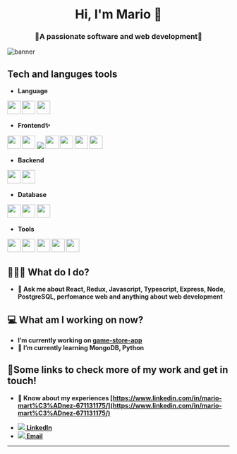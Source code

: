 <h1 align='center'> Hi, I'm Mario 👋 </h1>
<h3 align="center">🚀A passionate software and web development🚀</h3>

![banner](https://user-images.githubusercontent.com/77025067/123890397-c1e11f00-d91c-11eb-9a8a-1a6364079932.gif)

## Tech and languges tools
- <b>Language<b> <br />

<code><a href="https://www.javascript.com/" target="_blank"><img height="30" src="https://img.shields.io/badge/JavaScript-F7DF1E?style=for-the-badge&logo=javascript&logoColor=black"></a></code>
<code><a href="https://www.typescriptlang.org/" target="_blank"><img height="30" src="https://img.shields.io/badge/TypeScript-007ACC?style=for-the-badge&logo=typescript&logoColor=white"></a></code>
<code><a href="https://www.python.org/" target="_blank"><img height="30" src="https://img.shields.io/badge/Python-14354C?style=for-the-badge&logo=python&logoColor=white"></a></code>

- Frontend✨ <br />

<code><a href="https://img.shields.io/badge/React-20232A?style=for-the-badge&logo=react&logoColor=61DAFB" target="_blank"><img height="30" src="https://img.shields.io/badge/React-20232A?style=for-the-badge&logo=react&logoColor=61DAFB"></a></code>
<code><a href="https://es.redux.js.org/" target="_blank"><img height="30" src="https://img.shields.io/badge/Redux-593D88?style=for-the-badge&logo=redux&logoColor=white"></a></code>
<code><a href="https://html5.org/" target="_blank"><img  src="https://img.shields.io/badge/HTML5-E34F26?style=for-the-badge&logo=html5&logoColor=white"></a></code>
<code><a href="https:https://tailwindcss.com/" target="_blank"><img height="30" src="https://img.shields.io/badge/CSS3-1572B6?style=for-the-badge&logo=css3&logoColor=white"></a></code>
<code><a href="https://sass-lang.com/" target="_blank"><img height="30" src="https://img.shields.io/badge/Sass-CC6699?style=for-the-badge&logo=sass&logoColor=white"></a></code>
<code><a href="https://getbootstrap.com/docs/5.0/getting-started/introduction/" target="_blank"><img height="30" src="https://img.shields.io/badge/Bootstrap-563D7C?style=for-the-badge&logo=bootstrap&logoColor=white"></a></code>
<code><a href="https://styled-components.com/" target="_blank"><img height="30" src="https://img.shields.io/badge/styled--components-DB7093?style=for-the-badge&logo=styled-components&logoColor=white"></a></code>



- Backend <br />

<code><a href="https://nodejs.org/es/" target="_blank"><img height="30" src="https://img.shields.io/badge/Node.js-43853D?style=for-the-badge&logo=node.js&logoColor=white"></a></code>
<code><a href="https://expressjs.com/es/" target="_blank"><img height="30" src="https://img.shields.io/badge/Express.js-404D59?style=for-the-badge"></a></code>


- Database <br />

<code><a href="https://www.postgresql.org/" target="_blank"><img height="30" src="https://img.shields.io/badge/PostgreSQL-316192?style=for-the-badge&logo=postgresql&logoColor=white"></a></code>
<code><a href="https://www.mysql.com/" target="_blank"><img height="30" src="https://img.shields.io/badge/MySQL-00000F?style=for-the-badge&logo=mysql&logoColor=white"></a></code>
<code><a href="https://www.mongodb.com/es" target="_blank"><img height="30" src="https://img.shields.io/badge/MongoDB-4EA94B?style=for-the-badge&logo=mongodb&logoColor=white"></a></code>

- Tools <br />

<code><a href="https://github.com/" target="_blank"><img height="30" src="https://img.shields.io/badge/GitHub-100000?style=for-the-badge&logo=github&logoColor=white"></a></code>
<code><a href="https://www.heroku.com/" target="_blank"><img height="30" src="https://img.shields.io/badge/Heroku-430098?style=for-the-badge&logo=heroku&logoColor=white"></a></code>
<code><a href="https://www.docker.com/" target="_blank"><img height="30" src="https://www.vectorlogo.zone/logos/docker/docker-ar21.svg"></a></code>
<code><a href="https://www.docker.com/" target="_blank"><img height="30" src="https://www.vectorlogo.zone/logos/docker/docker-ar21.svg"></a></code>
<code><a href="https://www.docker.com/" target="_blank"><img height="30" src="https://www.vectorlogo.zone/logos/docker/docker-ar21.svg"></a></code>

## 👨🏻‍💻 What do I do?
- 💬 Ask me about **React, Redux, Javascript, Typescript, Express, Node, PostgreSQL, perfomance web and anything about web development**


## 💻 What am I working on now?

- I’m currently working on [game-store-app](https://github.com/mariomartinez81/PI-Videogames-FT13)
- 🌱 I’m currently learning **MongoDB, Python**


## 🔗Some links to check more of my work and get in touch!

- 📄 Know about my experiences [https://www.linkedin.com/in/mario-mart%C3%ADnez-671131175/](https://www.linkedin.com/in/mario-mart%C3%ADnez-671131175/)

<div>
  <ul>
    <li><a href="https://www.linkedin.com/in/mario-mart%C3%ADnez-671131175/"><img src="https://img.icons8.com/android/24/4a90e2/linkedin.png" /><span> <b>LinkedIn</b></span></a></li>
    <li><a href="mailto:marioaviva@gmail.com"><img src="https://img.icons8.com/material/24/ffffff/mail.png" /><span> <b>Email</b></span></a></li>
  </ul>
  <hr />
</div>





